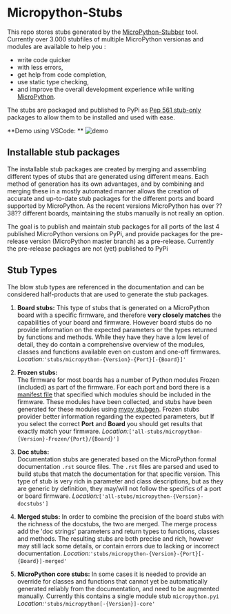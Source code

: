 # Micropython-Stubs
<img src="docs/img/colorstubs.jpg"
     alt="pencil stubs"
     width=0%
     height=20%
     style="float: right; margin-right: 10px;" />

This repo stores stubs generated by the [MicroPython-Stubber](https://github.com/Josverl/micropython-stubber#readme) tool.
Currently over 3.000 stubfiles of multiple MicroPython versionas and modules are available to help you : 
- write code quicker
- with less errors,
- get help from  code completion, 
- use static type checking,
- and improve the overall development experience while writing [MicroPython](https://micropython.org/).

The stubs are packaged and published to PyPi as [Pep 561 stub-only](https://peps.python.org/pep-0561/#stub-only-packages) packages to allow them to be installed and used with ease.

**Demo using VSCode:  **
![demo](img/demo.gif)



## Installable stub packages 

The installable stub packages are created by merging and assembling different types of stubs that are generated using different means.
Each method of generation has its own advantages, and by combining and merging these in a mostly automated manner allows the creation of accurate and up-to-date stub packages for the different ports and board supported by MicroPython.
As the recent versions MicroPython has over  ??38?? different boards, maintaining the stubs manually is not really an option.

The goal is to publish  and maintain stub packages for all ports of the last 4 published MicroPython versions on PyPi, and provide packages for the pre-release version (MicroPython master branch) as a pre-release. 
Currently the pre-release packages are not (yet) published to PyPi 


## Stub Types
The blow stub types are referenced in the documentation and can be considered half-products that are used to generate the stub packages. 

 1. **Board stubs:**
   This type of stubs that is generated on a MicroPython board with a  specific firmware, and therefore **very closely matches** the capabilities of your board and firmware.
   However board stubs do no provide information on the expected parameters or the types returned by functions and methods.
   While they have they have a low level of detail, they do contain a comprehensive overview of the modules, classes and functions available even on custom and one-off firmwares.
   _Location:_` 'stubs/micropython-{Version}-{Port}[-{Board}]' `  
   
 2. **Frozen stubs:**  
    The firmware for most  boards has a number of Python modules Frozen (included) as part of the firmware. For each port and bord there is a [manifest file](https://docs.micropython.org/en/latest/reference/manifest.html) that specified which modules should be included in the firmware. These modules have been collected, and stubs have been generated for these modules using [mypy stubgen](https://mypy.readthedocs.io/en/stable/stubgen.html).
    Frozen stubs provider better information regarding the expected parameters, but 
    If you select the correct **Port** and **Board** you should get results that exactly match your firmware. 
     _Location:_`['all-stubs/micropython-{Version}-Frozen/{Port}/{Board}']`  
    
 3. **Doc stubs:**  
    Documentation stubs are generated based on the MicroPython formal documentation `.rst` source files. The `.rst` files are parsed and used to build stubs that match the documentation for that specific version. 
    This type of stub is very rich in parameter and class descriptions, but as they are generic by definition, they may/will not follow the specifics of a port or board firmware.
    _Location:_`['all-stubs/micropython-{Version}-docstubs']`  
    
 4. **Merged stubs:**
    In order to combine the precision of the board stubs with the richness of the docstubs, the two are merged. The merge process add the 'doc strings' parameters and return types to functions, classes and methods.
    The resulting stubs are both precise and rich, however may still lack some details, or contain errors due to lacking or incorrect documentation.
   _Location:_` 'stubs/micropython-{Version}-{Port}[-{Board}]-merged' `  
 
 5. **MicroPython core stubs:**
    In some cases it is needed to provide an override for classes and functions that cannot yet be automatically generated reliably from the documentation, and need to be augmented manually.
    Currently this contains a single module stub `micropython.pyi` 
   _Location:_` 'stubs/micropython[-{Version}]-core' `  
 